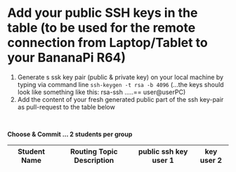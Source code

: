 # Add your public SSH keys in the table (to be used for the remote connection from Laptop/Tablet to your BananaPi R64)

1. Generate s ssk key pair (public & private key) on your local machine by typing via command line
```ssh-keygen -t rsa -b 4096``` (...the keys should look like something like this: rsa-ssh .....== user@userPC)
2. Add the content of your fresh generated public part of the ssh key-pair as pull-request to the table below


<br/>

**Choose & Commit ... 2 students per group**

|  Student Name	        |  Routing Topic Description	|  public ssh key  user 1  |  key user 2    |
| :-------------------: | :-------------------------: | :----------------------: | :------------: |
